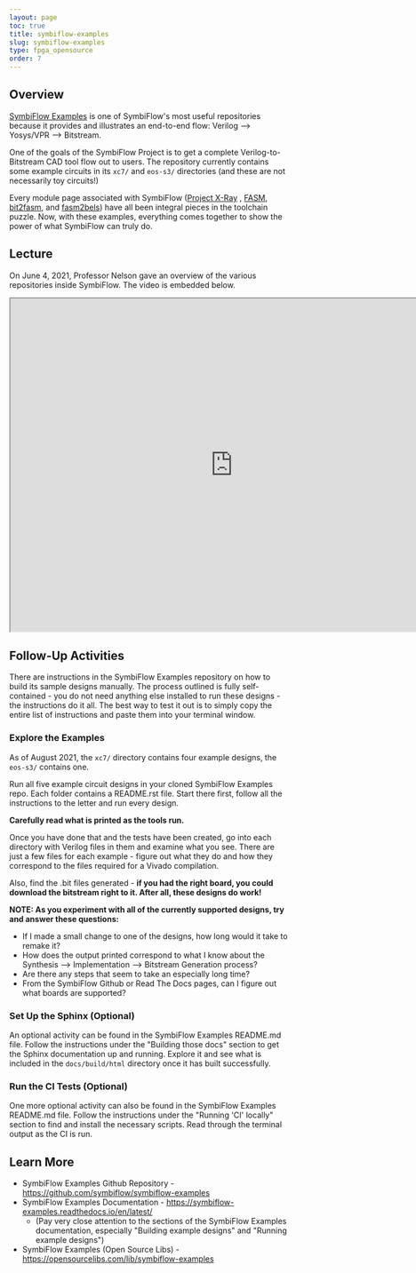 ```yaml
---
layout: page
toc: true
title: symbiflow-examples
slug: symbiflow-examples
type: fpga_opensource
order: 7
---
```


## Overview

[SymbiFlow Examples](https://github.com/symbiflow/symbiflow-examples) is one of SymbiFlow's most useful repositories because it provides and illustrates an end-to-end flow: Verilog --> Yosys/VPR --> Bitstream.

One of the goals of the SymbiFlow Project is to get a complete Verilog-to-Bitstream CAD tool flow out to users. The repository currently contains some example circuits in its `xc7/` and `eos-s3/` directories (and these are not necessarily toy circuits!)

Every module page associated with SymbiFlow ([Project X-Ray]((https://byu-cpe.github.io/ComputingBootCamp/tutorials/xray)) , [FASM](https://byu-cpe.github.io/ComputingBootCamp/tutorials/fasm/), [bit2fasm](https://byu-cpe.github.io/ComputingBootCamp/tutorials/bit2fasm/), and [fasm2bels](https://byu-cpe.github.io/ComputingBootCamp/tutorials/fasm2bels/)) have all been integral pieces in the toolchain puzzle. Now, with these examples, everything comes together to show the power of what SymbiFlow can truly do.

## Lecture

On June 4, 2021, Professor Nelson gave an overview of the various repositories inside SymbiFlow. The video is embedded below. 

<iframe width="800" height="600" allow="fullscreen" 
src="https://www.youtube.com/embed/zNZND75nQ10"> 
</iframe>

## Follow-Up Activities

There are instructions in the SymbiFlow Examples repository on how to build its sample designs manually. The process outlined is fully self-contained - you do not need anything else installed to run these designs - the instructions do it all. The best way to test it out is to simply copy the entire list of instructions and paste them into your terminal window.

### Explore the Examples

As of August 2021, the `xc7/` directory contains four example designs, the `eos-s3/` contains one.

Run all five example circuit designs in your cloned SymbiFlow Examples repo. Each folder contains a README.rst file. Start there first, follow all the instructions to the letter and run every design.

**Carefully read what is printed as the tools run.**

Once you have done that and the tests have been created, go into each directory with Verilog files in them and examine what you see. There are just a few files for each example - figure out what they do and how they correspond to the files required for a Vivado compilation.  

Also, find the .bit files generated - **if you had the right board, you could download the bitstream right to it. After all, these designs do work!**

**NOTE: As you experiment with all of the currently supported designs, try and answer these questions:**

* If I made a small change to one of the designs, how long would it take to remake it? 
* How does the output printed correspond to what I know about the Synthesis --> Implementation --> Bitstream Generation process?
* Are there any steps that seem to take an especially long time?
* From the SymbiFlow Github or Read The Docs pages, can I figure out what boards are supported? 

### Set Up the Sphinx (Optional)

An optional activity can be found in the SymbiFlow Examples README.md file. Follow the instructions under the "Building those docs" section to get the Sphinx documentation up and running. Explore it and see what is included in the `docs/build/html` directory once it has built successfully.

### Run the CI Tests (Optional)

One more optional activity can also be found in the SymbiFlow Examples README.md file. Follow the instructions under the "Running 'CI' locally" section to find and install the necessary scripts. Read through the terminal output as the CI is run.

## Learn More

* SymbiFlow Examples Github Repository - <https://github.com/symbiflow/symbiflow-examples>
* SymbiFlow Examples Documentation - <https://symbiflow-examples.readthedocs.io/en/latest/>
    * (Pay very close attention to the sections of the SymbiFlow Examples documentation, especially "Building example designs" and "Running example designs")
* SymbiFlow Examples (Open Source Libs) - <https://opensourcelibs.com/lib/symbiflow-examples>


<!-- EASTER EGG for any Future SymbiFlow Examples page editors

At the current time the board from the digital lab in our department is not supported.  But, they would very much like for it to be supported and have provided some thoughts on what needs to be done.  If you are interested, let Professor Nelson know - it could be a fun side project and the department would definitely loan you a board to use for it. -->